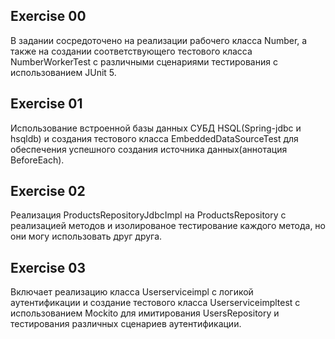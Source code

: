 ## Exercise 00
В задании сосредоточено на реализации рабочего класса Number, а также на создании соответствующего тестового класса NumberWorkerTest с различными сценариями тестирования с использованием JUnit 5.
## Exercise 01
Использование встроенной базы данных СУБД HSQL(Spring-jdbc и hsqldb) и создания тестового класса EmbeddedDataSourceTest для обеспечения успешного создания источника данных(аннотация BeforeEach).
## Exercise 02
Реализация ProductsRepositoryJdbcImpl на ProductsRepository c реализацией методов и изолированое тестирование каждого метода, но они могу использовать друг друга.
## Exercise 03
Включает реализацию класса Userserviceimpl с логикой аутентификации и создание тестового класса Userserviceimpltest с использованием Mockito для имитирования UsersRepository и тестирования различных сценариев аутентификации.